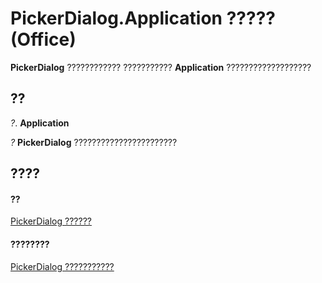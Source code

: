 
# PickerDialog.Application ????? (Office)

 **PickerDialog** ???????????? ??????????? **Application** ???????????????????


## ??

 _?_. **Application**

 _?_ **PickerDialog** ???????????????????????


## ????


#### ??


[PickerDialog ??????](279b1a6a-f09d-a0e7-89c9-aac6c581439f.md)
#### ????????


[PickerDialog ???????????](http://msdn.microsoft.com/library/4ad8074d-9611-79e9-48e8-8c4f5fbbaba0%28Office.15%29.aspx)